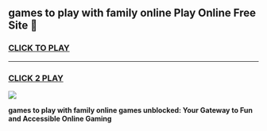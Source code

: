 
## games to play with family online Play Online Free Site 👋
<h3>
<a href="https://download.freeplayer.one?title=games_to_play_with_family_online&ref=21F">CLICK TO PLAY</a></h3>
<hr>

<h3>
<a href="https://download.freeplayer.one?title=games_to_play_with_family_online&ref=21F">CLICK 2 PLAY</a>
  
</h3>

<a href="https://download.freeplayer.one?title=games_to_play_with_family_online&ref=21F"><img src="https://cdnb.artstation.com/p/assets/images/images/032/539/853/original/anto-thomas-button-gif.gif"></a>


**games to play with family online games unblocked: Your Gateway to Fun and Accessible Online Gaming**
